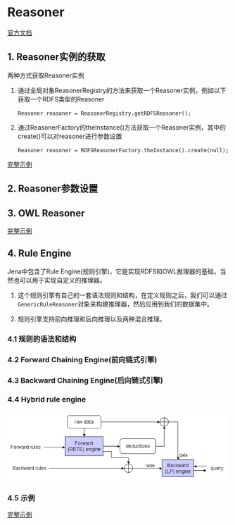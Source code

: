 # Reasoner

[官方文档](http://jena.apache.org/documentation/inference/index.html#owl)

## 1. Reasoner实例的获取

两种方式获取Reasoner实例

1. 通过全局对象ReasonerRegistry的方法来获取一个Reasoner实例，例如以下获取一个RDFS类型的Reasoner

    ```
    Reasoner reasoner = ReasonerRegistry.getRDFSReasoner();
    ```
    
2. 通过ReasonerFactory的theInstance()方法获取一个Reasoner实例，其中的create()可以对reasoner进行参数设置

    ```
    Reasoner reasoner = RDFSReasonerFactory.theInstance().create(null);
    ```
    
[完整示例](../src/main/com.jena-learning/inference/ReasonerExample.java)

## 2. Reasoner参数设置

## 3. OWL Reasoner


[完整示例](../src/main/com.jena-learning/inference/OWLReasonerExample.java)

## 4. Rule Engine

Jena中包含了Rule Engine(规则引擎)，它是实现RDFS和OWL推理器的基础，当然也可以用于实现自定义的推理器。

1. 这个规则引擎有自己的一套语法规则和结构，在定义规则之后，我们可以通过`GenericRuleReasoner`对象来构建推理器，然后应用到我们的数据集中。

2. 规则引擎支持前向推理和后向推理以及两种混合推理。

### 4.1 规则的语法和结构

### 4.2 Forward Chaining Engine(前向链式引擎)

### 4.3 Backward Chaining Engine(后向链式引擎)

### 4.4 Hybrid rule engine

![jena-inf-figure2.png](../images/jena-inf-figure2.png)


### 4.5 示例

[完整示例](../src/main/com.jena-learning/inference/GenericRuleReasonerExample.java)



